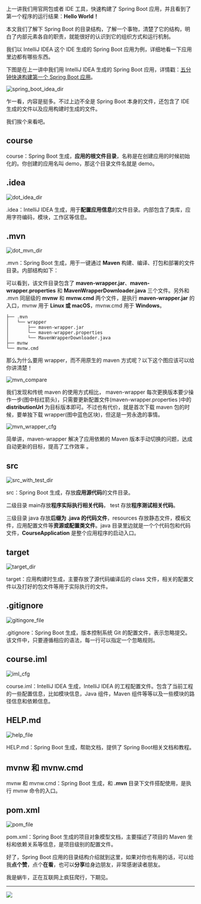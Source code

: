 上一讲我们用官网包或者 IDE 工具，快速构建了 Spring Boot 应用，并且看到了第一个程序的运行结果：**Hello World！**



本文我们了解下 Spring Boot 的目录结构，了解一个事物，清楚了它的结构，明白了内部元素各自的职责，就能很好的认识到它的组织方式和运行机制。



我们以 IntelliJ IDEA 这个 IDE 生成的 Spring Boot 应用为例，详细地看一下应用里边都有哪些东西。



下图是在上一讲中我们用  IntelliJ IDEA 生成的 Spring Boot 应用，详情戳：[五分钟快速构建第一个 Spring Boot 应用](https://mp.weixin.qq.com/s/llww6G0_NhLI7FPBnnFC4A)。



![spring_boot_idea_dir](https://cdn.jsdelivr.net/gh/huayonglun/cdn_image001/img/spring_boot_idea_dir.png)



乍一看，内容是挺多。不过上边不全是 Spring Boot 本身的文件，还包含了 IDE 生成的文件以及应用构建时生成的文件。



我们挨个来看吧。



## course



course：Spring Boot 生成，**应用的根文件目录**，名称是在创建应用的时候初始化的。你创建的应用名叫 demo，那这个目录文件名就是 demo。



## .idea



![dot_idea_dir](https://cdn.jsdelivr.net/gh/huayonglun/cdn_image001/img/dot_idea_dir.png)



.idea：IntelliJ IDEA  生成，用于**配置应用信息**的文件目录。内部包含了类库，应用字符编码，模块，工作区等信息。



## .mvn



![dot_mvn_dir](https://cdn.jsdelivr.net/gh/huayonglun/cdn_image001/img/dot_mvn_dir.png)



.mvn：Spring Boot 生成，用于一键通过 **Maven** 构建、编译、打包和部署的文件目录。内部结构如下：



可以看到，该文件目录包含了 **maven-wrapper.jar**、**maven-wrapper.properties** 和 **MavenWrapperDownloader.java** 三个文件。另外和 .mvn 同层级的 **mvnw** 和 **mvnw.cmd** 两个文件，是执行 **maven-wrapper.jar** 的入口，mvnw 用于 **Linux 或 macOS**，mvnw.cmd 用于 **Windows**。



```
├── .mvn 
│   └── wrapper 
│       ├── maven-wrapper.jar 
│       └── maven-wrapper.properties 
│       └── MavenWrapperDownloader.java
├── mvnw 
└── mvnw.cmd
```



那么为什么要用 wrapper，而不用原生的 maven 方式呢？以下这个图应该可以给你讲清楚！

![mvn_compare](https://cdn.jsdelivr.net/gh/huayonglun/cdn_image001/img/mvn_compare.png)

我们发现和传统 maven 的使用方式相比， maven-wrapper 每次更换版本要少操作一步(图中标红箭头)，只需要更新配置文件(maven-wrapper.properties )中的 **distributionUrl** 为目标版本即可。不过也有代价，就是首次下载 maven 包的时候，要单独下载 wrapper(图中蓝色区块)，但这是一劳永逸的事情。



![mvn_wrapper_cfg](https://cdn.jsdelivr.net/gh/huayonglun/cdn_image001/img/mvn_wrapper_cfg.png)



简单讲，maven-wrapper 解决了应用依赖的 Maven 版本手动切换的问题，达成自动更新的目标，提高了工作效率 。



## src





![src_with_test_dir](https://cdn.jsdelivr.net/gh/huayonglun/cdn_image001/img/src_with_test_dir.png)



src：Spring Boot 生成，存放**应用源代码**的文件目录。



二级目录 main存放**程序实际执行相关代码**，  test 存放**程序测试相关代码**。



三级目录 java 存放**后缀为 .java 的代码文件**，resources 存放静态文件，模板文件，应用配置文件等**资源或配置类文件**。java 目录里边就是一个个代码包和代码文件，**CourseApplication** 是整个应用程序的启动入口。



## target





![target_dir](https://cdn.jsdelivr.net/gh/huayonglun/cdn_image001/img/target_dir.png)



target：应用构建时生成，主要存放了源代码编译后的 class 文件，相关的配置文件以及打好的包文件等用于实际执行的文件。



## .gitignore



![gitingore_file](https://cdn.jsdelivr.net/gh/huayonglun/cdn_image001/img/gitingore_file.png)



.gitignore：Spring Boot 生成，版本控制系统 Git 的配置文件，表示忽略提交。该文件中，只要遵循相应的语法，每一行可以指定一个忽略规则。



## course.iml



![iml_cfg](https://cdn.jsdelivr.net/gh/huayonglun/cdn_image001/img/iml_cfg.png)



course.iml：IntelliJ IDEA  生成，IntelliJ IDEA 的工程配置文件。包含了当前工程的一些配置信息，比如模块信息，Java 组件，Maven 组件等等以及一些模块的路径信息和依赖信息。



## HELP.md



![help_file](https://cdn.jsdelivr.net/gh/huayonglun/cdn_image001/img/help_file.png)



HELP.md：Spring Boot 生成，帮助文档，提供了 Spring Boot相关文档和教程。



## mvnw 和 mvnw.cmd



mvnw 和 mvnw.cmd：Spring Boot 生成，和 **.mvn** 目录下文件搭配使用，是执行 mvnw 命令的入口。



## pom.xml



![pom_file](https://cdn.jsdelivr.net/gh/huayonglun/cdn_image001/img/pom_file.png)



pom.xml：Spring Boot 生成的项目对象模型文档，主要描述了项目的 Maven 坐标和依赖关系等信息，是项目级别的配置文件。



好了，Spring Boot 应用的目录结构介绍就到这里，如果对你也有用的话，可以给我**点个赞**，点个**在看**，也可以**分享**给身边朋友，非常感谢读者朋友。



我是蜗牛，正在互联网上疯狂爬行，下期见。



---

![](https://gitee.com/java4u/resources/raw/master/global/gh_woniu.png)